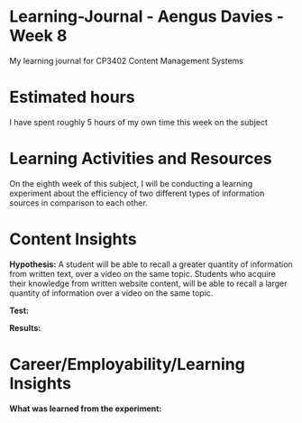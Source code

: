 # Learning-Journal - Aengus Davies - Week 8
My learning journal for CP3402 Content Management Systems

# Estimated hours
I have spent roughly 5 hours of my own time this week on the subject

# Learning Activities and Resources
On the eighth week of this subject, I will be conducting a learning experiment about the efficiency of two different types of information sources in comparison to each other.

# Content Insights
**Hypothesis:** 
A student will be able to recall a greater quantity of information from written text, over a video on the same topic.
Students who acquire their knowledge from written website content, will be able to recall a larger quantity of information over a video on the same topic.

**Test:**

**Results:**

# Career/Employability/Learning Insights
**What was learned from the experiment:**


